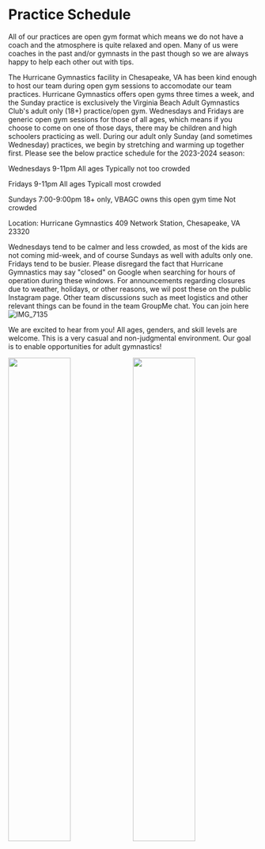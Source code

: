 <!---layout: page
title: "Practice Schedule"
permalink: /practice-schedule--->

# Practice Schedule

All of our practices are open gym format which means we do not have a coach and the atmosphere is quite relaxed and open. Many of us were coaches in the past and/or gymnasts in the past though so we are always happy to help each other out with tips. 

The Hurricane Gymnastics facility in Chesapeake, VA has been kind enough to host our team during open gym sessions to accomodate our team practices. Hurricane Gymnastics offers open gyms three times a week, and the Sunday practice is exclusively the Virginia Beach Adult Gymnastics Club's adult only (18+) practice/open gym. Wednesdays and Fridays are generic open gym sessions for those of all ages, which means if you choose to come on one of those days, there may be children and high schoolers practicing as well. During our adult only Sunday (and sometimes Wednesday) practices, we begin by stretching and warming up together first. Please see the below practice schedule for the 2023-2024 season:

Wednesdays
9-11pm
All ages
Typically not too crowded

Fridays
9-11pm
All ages
Typicall most crowded

Sundays
7:00-9:00pm
18+ only, VBAGC owns this open gym time
Not crowded

Location:
Hurricane Gymnastics
409 Network Station, Chesapeake, VA 23320

Wednesdays tend to be calmer and less crowded, as most of the kids are not coming mid-week, and of course Sundays as well with adults only one. Fridays tend to be busier. Please disregard the fact that Hurricane Gymnastics may say "closed" on Google when searching for hours of operation during these windows. For announcements regarding closures due to weather, holidays, or other reasons, we wil post these on the public Instagram page. Other team discussions such as meet logistics and other relevant things can be found in the team GroupMe chat. You can join here 
![IMG_7135](https://github.com/vbadultgymnasticsclub/vbadultgymnasticsclub.github.io/assets/108369432/49790327-f01e-4715-9887-179b20af04d3)

We are excited to hear from you! All ages, genders, and skill levels are welcome. This is a very casual and non-judgmental environment. Our goal is to enable opportunities for adult gymnastics!

<img src="https://user-images.githubusercontent.com/108369432/225925779-e3eb7c15-1de6-46ab-95ba-3aefc743201c.jpg" width="50%" height="50%" /><img src="https://user-images.githubusercontent.com/108369432/225925996-2b4f6a98-b6cc-483a-9331-f029f256f783.jpg" width="50%" height="50%" />
